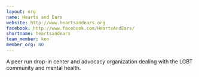 ```yaml
---
layout: org
name: Hearts and Ears
website: http://www.heartsandears.org
facebook: http://www.facebook.com/HeartsAndEars/
shortname: heartsandears
team_member: ken
member_org: NO
---
```


A peer run drop-in center and advocacy organization dealing with the LGBT community and mental health.
